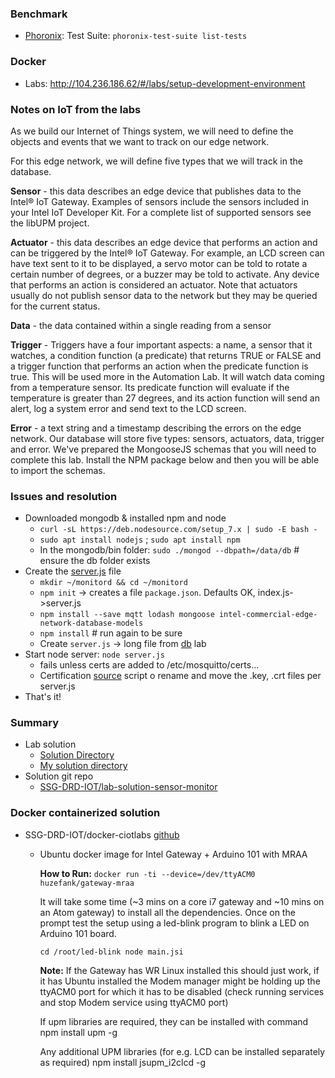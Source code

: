 ### Benchmark

* [Phoronix](https://askubuntu.com/questions/198978/is-there-a-benchmark-tool-for-ubuntu): Test Suite: `phoronix-test-suite list-tests` 

### Docker
* Labs: http://104.236.186.62/#/labs/setup-development-environment
  
### Notes on IoT from the labs

As we build our Internet of Things system, we will need to define the objects and events that we want to track on our edge network.

For this edge network, we will define five types that we will track in the database.

**Sensor** - this data describes an edge device that publishes data to the Intel® IoT Gateway. Examples of sensors include the sensors included in your Intel IoT Developer Kit. For a complete list of supported sensors see the libUPM project.  

**Actuator** - this data describes an edge device that performs an action and can be triggered by the Intel® IoT Gateway. For example, an LCD screen can have text sent to it to be displayed, a servo motor can be told to rotate a certain number of degrees, or a buzzer may be told to activate. Any device that performs an action is considered an actuator. Note that actuators usually do not publish sensor data to the network but they may be queried for the current status.

**Data** - the data contained within a single reading from a sensor

**Trigger** - Triggers have a four important aspects: a name, a sensor that it watches, a condition function (a predicate) that returns TRUE or FALSE and a trigger function that performs an action when the predicate function is true. This will be used more in the Automation Lab. It will watch data coming from a temperature sensor. Its predicate function will evaluate if the temperature is greater than 27 degrees, and its action function will send an alert, log a system error and send text to the LCD screen.

**Error** - a text string and a timestamp describing the errors on the edge network.
Our database will store five types: sensors, actuators, data, trigger and error. We've prepared the MongooseJS schemas that you will need to complete this lab. Install the NPM package below and then you will be able to import the schemas.

### Issues and resolution

* Downloaded mongodb & installed npm and node 
  - `curl -sL https://deb.nodesource.com/setup_7.x | sudo -E bash -`
  - `sudo apt install nodejs` ; `sudo apt install npm`
  - In the mongodb/bin folder: `sudo ./mongod --dbpath=/data/db` # ensure the db folder exists
* Create the [server.js](monitord/server.js) file
  - `mkdir ~/monitord && cd ~/monitord`
  - `npm init` -> creates a file `package.json`. Defaults OK, index.js->server.js
  - `npm install --save mqtt lodash mongoose intel-commercial-edge-network-database-models`
  - `npm install` # run again to be sure
  - Create `server.js` -> long file from [db](http://104.236.186.62/#/labs/databases) lab
* Start node server: `node server.js`
  - fails unless certs are added to /etc/mosquitto/certs...
  - Certification [source](https://github.com/owntracks/tools/blob/master/TLS/generate-CA.sh) script
    o rename and move the .key, .crt files per server.js
* That's it!

### Summary

* Lab solution
  - [Solution Directory](lab-solution-monitor-daemon)
  - [My solution directory](monitord)
* Solution git repo
  - [SSG-DRD-IOT/lab-solution-sensor-monitor](https://github.com/SSG-DRD-IOT/lab-solution-sensor-monitor)

### Docker containerized solution

* SSG-DRD-IOT/docker-ciotlabs [github](https://github.com/SSG-DRD-IOT/docker-ciotlabs)
  - Ubuntu docker image for Intel Gateway + Arduino 101 with MRAA

	**How to Run:**
	`docker run -ti --device=/dev/ttyACM0 huzefank/gateway-mraa`

	It will take some time (~3 mins on a core i7 gateway and ~10 mins on an Atom gateway) to install all the dependencies. Once on the prompt test the setup using a led-blink program to blink a LED on Arduino 101 board.

	`cd /root/led-blink node main.jsi`

	**Note:** If the Gateway has WR Linux installed this should just work, if it has Ubuntu installed the Modem manager might be holding up the ttyACM0 port for which it has to be disabled (check running services and stop Modem service using ttyACM0 port)

	If upm libraries are required, they can be installed with command npm install upm -g

	Any additional UPM libraries (for e.g. LCD can be installed separately as required) npm install jsupm_i2clcd -g

